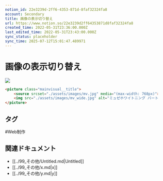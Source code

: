 ```yaml
---
notion_id: 22e3239d-2ff6-4353-871d-8faf32324fa8
account: Secondary
title: 画像の表示切り替え
url: https://www.notion.so/22e3239d2ff64353871d8faf32324fa8
created_time: 2022-05-31T23:36:00.000Z
last_edited_time: 2022-05-31T23:43:00.000Z
sync_status: placeholder
sync_time: 2025-07-12T15:01:47.489971
---
```

# 画像の表示切り替え

![](https://prod-files-secure.s3.us-west-2.amazonaws.com/d58fe38c-a9d4-4466-aed9-85604b7b2c6d/0d386f3c-e09e-485c-894b-d21a95ad1ff9/Untitled.png?X-Amz-Algorithm=AWS4-HMAC-SHA256&X-Amz-Content-Sha256=UNSIGNED-PAYLOAD&X-Amz-Credential=ASIAZI2LB466WRFMJTL2%2F20250719%2Fus-west-2%2Fs3%2Faws4_request&X-Amz-Date=20250719T065640Z&X-Amz-Expires=3600&X-Amz-Security-Token=IQoJb3JpZ2luX2VjEIX%2F%2F%2F%2F%2F%2F%2F%2F%2F%2FwEaCXVzLXdlc3QtMiJGMEQCIAhPnW2VoyEEq2pmgedgQJKLoK1LwiHSUyX%2BQTcx9kMFAiBTXl5lOCVbT6%2FOIxS5a8dxAlTSrnR4U3IIg9TqpEVfUCqIBAie%2F%2F%2F%2F%2F%2F%2F%2F%2F%2F8BEAAaDDYzNzQyMzE4MzgwNSIM%2Bq%2FrgDBOULkkbhd7KtwDJ5Lmw9tVJtfd2bDE8ideWTEPJKMEwR47vkM7nALRKUuYGHQJJNQwwGDYz2KfzVnfRVLD9LvaQyetM6cPoacepM%2Baa13Oor2joqeOpn3O3n7CEN38qSekUMVLzxcybP79IDA1kOFavso%2B9gv2TltDdhz5sMy80dhedbL0pxneyaK8P%2F9luLy7rd6kRA3yS2tYXKZ6CnjU9Qn24g9gLvmo5YbdXeUqif15WiurRjjx%2BtMnLJUpk1I5azQcAqARnGO2b%2BPtgcJ2Aq9pDindYSg0dn%2FhVoESvStWxGGqjo4UEOo%2FHHbU%2Fiv8Ydol0ycQPr0vNxvLFNl%2FpJLjmjD8c6Z%2BwEImo9dMZTFGC1y1ttgSjUUfkk6Dgk8h23eRtUEEJjfnOR4k9ULdxc99ybt3jjhM4ubeQ3trEZ9nWnT1ZE%2BasLA%2FJKZSk0hK73Yp7gEbOpo8q2Z5w2sAXFkOiVeHEpG9ZsYD5ZTfDxrvC37OUT0Oq4qhjrMjWFRMChO437LD5oC2jRneY7GULFdkkiWmTlrd3bMX%2BEPobO7NRTR2KyfdKQzF%2FjpFk4kTJm2bRl8HZaz2NdbqcesAYxLgTCiog3lfwJ6Lt%2BYKw2OMalEKIHr9fD1VqzOdzmurYoU7Dhowh8XswwY6pgFdZjug29v0phImKwF1gSoYaRwjgJqCG6qp54XBGBbQFB1h55Fm4q7dmJUzUtidnjvhXidMow03Fk0QDq%2FHrMJQY0IwlQUvMB64iViOKTjqCoPXCUCwImL7Lk%2FoelzIAQrlqoRv7g46M7hcuRqMJOv7STT2dhJBYUcrkrUm91jIUpbhSkqhJXk%2FkweUZhAfMzZilluBi9X7zMbnCEna1dyED%2Bp%2B3sIB&X-Amz-Signature=9d4dccb1d4ed863101806ae804346a88ccb79e68ac8adb82457731cd56ffa1c0&X-Amz-SignedHeaders=host&x-amz-checksum-mode=ENABLED&x-id=GetObject)
```html
<picture class="mainvisual__title">
	<source srcset="./assets/images/mv.jpg" media="(max-width: 768px)">
	<img src="./assets/images/mv_wide.jpg" alt="ミュゼホワイトニング パートナープログラム説明会開催">
</picture>
```

## タグ

#Web制作 

## 関連ドキュメント

- [[../99_その他/Untitled.md|Untitled]]
- [[../99_その他/x.md|x]]
- [[../99_その他/y.md|y]]
